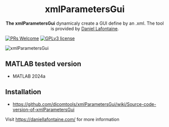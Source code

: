 <div align="center">
  <h1>xmlParametersGui</h1>
  <p><strong>The xmlParametersGui</strong> dynamicaly create a GUI define by an .xml. The tool is provided by <a href="https://daniellafontaine.com/">Daniel Lafontaine</a>.</p>
</div>

[![PRs Welcome](https://img.shields.io/badge/PRs-welcome-brightgreen.svg?style=flat-square)](https://github.com/dicomtools/xmlParametersGui)
[![GPLv3 license](https://img.shields.io/badge/License-GPLv3-blue.svg)](https://github.com/dicomtools/xmlParametersGui/blob/main/LICENSE)

![xmlParametersGui](images/xmlParametersGuiMain.png)

## MATLAB tested version

* MATLAB 2024a

## Installation

* https://github.com/dicomtools/xmlParametersGui/wiki/Source-code-version-of-xmlParametersGui

Visit https://daniellafontaine.com/ for more information
